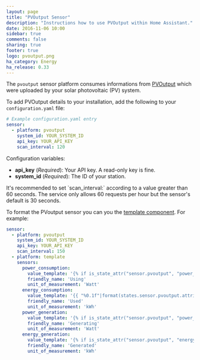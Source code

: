 ```yaml
---
layout: page
title: "PVOutput Sensor"
description: "Instructions how to use PVOutput within Home Assistant."
date: 2016-11-06 10:00
sidebar: true
comments: false
sharing: true
footer: true
logo: pvoutput.png
ha_category: Energy
ha_release: 0.33
---
```



The `pvoutput` sensor platform consumes informations from [PVOutput](http://pvoutput.org/) which were uploaded by your solar photovoltaic (PV) system. 

To add PVOutput details to your installation, add the following to your `configuration.yaml` file:

```yaml
# Example configuration.yaml entry
sensor:
  - platform: pvoutput
    system_id: YOUR_SYSTEM_ID
    api_key: YOUR_API_KEY
    scan_interval: 120
```

Configuration variables:

- **api_key** (*Required*): Your API key. A read-only key is fine.
- **system_id** (*Required*): The ID of your station.

<p class='note warning'>
It's recommended to set `scan_interval:` according to a value greater than 60 seconds. The service only allows 60 requests per hour but the sensor's default is 30 seconds.
</p>

To format the PVoutput sensor you can you the [template component](/topics/templating/). For example:

```yaml
sensor:
  - platform: pvoutput
    system_id: YOUR_SYSTEM_ID
    api_key: YOUR_API_KEY
    scan_interval: 150
  - platform: template
    sensors:
      power_consumption:
        value_template: '{% if is_state_attr("sensor.pvoutput", "power_consumption", "NaN") %}0{% else %}{{ states.sensor.pvoutput.attributes.power_consumption }}{% endif %}'
        friendly_name: 'Using'
        unit_of_measurement: 'Watt'
      energy_consumption:
        value_template: '{{ "%0.1f"|format(states.sensor.pvoutput.attributes.energy_consumption|float/1000) }}'
        friendly_name: 'Used'
        unit_of_measurement: 'kWh'
      power_generation:
        value_template: '{% if is_state_attr("sensor.pvoutput", "power_generation", "NaN") %}0{% else %}{{ states.sensor.pvoutput.attributes.power_generation }}{% endif %}'
        friendly_name: 'Generating'
        unit_of_measurement: 'Watt'
      energy_generation:
        value_template: '{% if is_state_attr("sensor.pvoutput", "energy_generation", "NaN") %}0{% else %}{{ "%0.2f"|format(states.sensor.pvoutput.attributes.energy_generation|float/1000) }}{% endif %}'
        friendly_name: 'Generated'
        unit_of_measurement: 'kWh'
```
